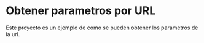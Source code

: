 # Obtener parametros por URL
Este proyecto es un ejemplo de como se pueden obtener los parametros de la url.
